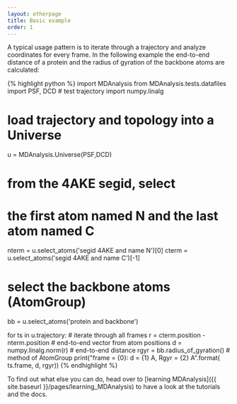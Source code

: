 ```yaml
---
layout: otherpage
title: Basic example
order: 1
---
```


A typical usage pattern is to iterate through a trajectory and analyze
coordinates for every frame. In the following example the end-to-end
distance of a protein and the radius of gyration of the backbone atoms
are calculated:

{% highlight python %}
import MDAnalysis
from MDAnalysis.tests.datafiles import PSF, DCD   # test trajectory
import numpy.linalg

# load trajectory and topology into a Universe
u = MDAnalysis.Universe(PSF,DCD)  
# from the 4AKE segid, select
# the first atom named N and the last atom named C
nterm = u.select_atoms('segid 4AKE and name N')[0]
cterm = u.select_atoms('segid 4AKE and name C')[-1]
# select the backbone atoms (AtomGroup)
bb = u.select_atoms('protein and backbone') 

for ts in u.trajectory:     # iterate through all frames
    r = cterm.position - nterm.position # end-to-end vector from atom positions
    d = numpy.linalg.norm(r)  # end-to-end distance
    rgyr = bb.radius_of_gyration()  # method of AtomGroup
    print("frame = {0}: d = {1} A, Rgyr = {2} A".format(
          ts.frame, d, rgyr))
{% endhighlight %}

To find out what else you can do, head over to [learning
MDAnalysis]({{ site.baseurl }}/pages/learning_MDAnalysis) to have a look
at the tutorials and the docs.
